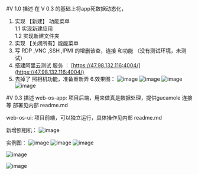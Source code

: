 #V 1.0 描述
在 V 0.3 的基础上将app死数据动态化，
1. 实现 【新建】 功能菜单
    <br/>1.1 实现新建应用
    <br/>1.2 实现新建文件夹
2. 实现 【关闭所有】能能菜单
3. 写 RDP ,VNC ,SSH ,IPMI 的增删该查，连接 和功能 （没有测试环境，未测试）
4. 搭建阿里云测试 服务 ： [https://47.98.132.116:4004/](https://47.98.132.116:4004/)
5. 去掉了 照相机功能，准备重新弄
6.效果图：
![image](https://github.com/alvin198761/web-os/blob/master/web-os-V1.0/pics/rdp.png?raw=true)
![image](https://github.com/alvin198761/web-os/blob/master/web-os-V1.0/pics/new.png?raw=true)
![image](https://github.com/alvin198761/web-os/blob/master/web-os-V1.0/pics/ipmi.png?raw=true)
![image](https://github.com/alvin198761/web-os/blob/master/web-os-V1.0/pics/ipmi_new.png?raw=true)

#V 0.3 描述
web-os-app: 项目后端，用来做真是数据处理，提供gucamole 连接等
			部署见内部 readme.md

web-os-ui: 项目前端，可以独立运行，具体操作见内部 readme.md

新增照相机：
![image](https://github.com/alvin198761/web-os/blob/master/web-os-app/pics/capture.png?raw=true)

实例图：
![image](https://github.com/alvin198761/web-os/blob/master/web-os-app/pics/rdp.png?raw=true)
![image](https://github.com/alvin198761/web-os/blob/master/web-os-app/pics/vnc.png?raw=true)
![image](https://github.com/alvin198761/web-os/blob/master/web-os-app/pics/ssh.png?raw=true)

![image](https://github.com/alvin198761/web-os/blob/master/web-os-app/pics/111.png?raw=true)

![image](https://github.com/alvin198761/web-os/blob/master/web-os-app/pics/222.png?raw=true)


